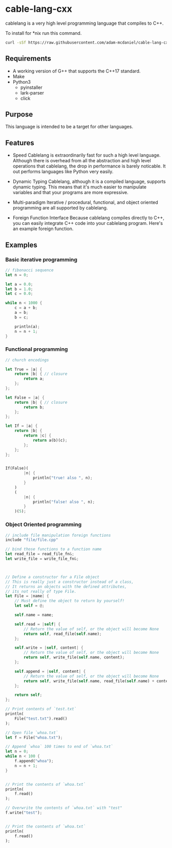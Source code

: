 # cable-lang-cxx

cablelang is a very high level programming language that compiles to C++.


To install for *nix run this command.

```bash
curl -sSf https://raw.githubusercontent.com/adam-mcdaniel/cable-lang-cxx/master/install-unix.sh | sh
```

## Requirements

- A working version of G++ that supports the C++17 standard.
- Make
- Python3
    - pyinstaller
    - lark-parser
    - click

## Purpose

This language is intended to be a target for other languages.

## Features
- Speed
    Cablelang is extraordinarily fast for such a high level language.
    Although there is overhead from all the abstraction and high level operations that cablelang, the drop in performance is barely noticable. It out performs languages like Python very easily.

- Dynamic Typing
    Cablelang, although it is a compiled language, supports dynamic typing. This means that it's much easier to manipulate variables and that your programs are more expressive.
    
- Multi-paradigm
    Iterative / procedural, functional, and object oriented programming are all supported by cablelang.

- Foreign Function Interface
    Because cablelang compiles directly to C++, you can easily integrate C++ code into your cablelang program. Here's an example foreign function.


## Examples

### Basic iterative programming 

```rust
// fibonacci sequence
let n = 0;

let a = 0.0;
let b = 1.0;
let c = 0.0;

while n < 1000 {
    c = a + b;
    a = b;
    b = c;

    println(a);
    n = n + 1;
}
```

### Functional programming 

```rust
// church encodings

let True = |a| {
    return |b| { // closure
        return a;
    }; 
};

let False = |a| {
    return |b| { // closure
        return b;
    }; 
};

let If = |a| {
    return |b| {
        return |c| {
            return a(b)(c);
        }; 
    }; 
};


If(False)(
        |n| {
            println("true! also ", n);
        }
    )
    (
        |n| {
            println("false! also ", n);
        }
    )(5);
```

### Object Oriented programming 

```rust
// include file manipulation foreign functions
include "file/file.cpp"

// bind those functions to a function name
let read_file = read_file_fn&;
let write_file = write_file_fn&;



// Define a constructor for a File object
// This is really just a constructor instead of a class,
// It returns an objects with the defined attributes,
// its not really of type File.
let File = |name| {
    // Must define the object to return by yourself!
    let self = @;

    self.name = name;

    self.read = |self| {
        // Return the value of self, or the object will become None
        return self, read_file(self.name);
    };

    self.write = |self, content| {
        // Return the value of self, or the object will become None
        return self, write_file(self.name, content);
    };

    self.append = |self, content| {
        // Return the value of self, or the object will become None
        return self, write_file(self.name, read_file(self.name) + content);
    };

    return self;
};

// Print contents of `test.txt`
println(
    File("test.txt").read()
);

// Open file `whoa.txt`
let f = File("whoa.txt");

// Append `whoa` 100 times to end of `whoa.txt`
let n = 0;
while n < 100 {
    f.append("whoa");
    n = n + 1;
}


// Print the contents of `whoa.txt`
println(
    f.read()
);

// Overwrite the contents of `whoa.txt` with "test"
f.write("test");


// Print the contents of `whoa.txt`
println(
    f.read()
);
```